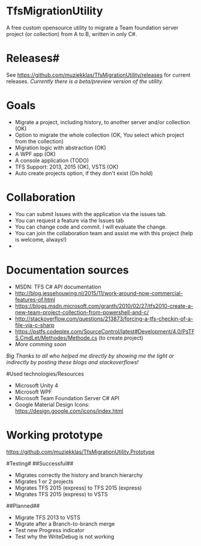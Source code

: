 # TfsMigrationUtility
A free custom opensource utility to migrate a Team foundation server project (or collection) from A to B, written in only C#.
# Releases#
See https://github.com/muziekklas/TfsMigrationUtility/releases for current releases.
*Currently there is a beta/preview version of the utility.*
# Goals

- Migrate a project, including history, to another server and/or collection (OK)
- Option to migrate the whole collection (OK, You select which project from the collection)
- Migration logic with abstraction (OK)
- A WPF app (OK)
- A console application (TODO)
- TFS Support: 2013, 2015 (OK), VSTS (OK)
- Auto create projects option, if they don't exist (On hold)
# Collaboration
- You can submit Issues with the application via the issues tab.
- You can request a feature via the Issues tab
- You can change code and commit. I will evaluate the change.
- You can join the collaboration team and assist me with this project (help is welcome, always!)
- 
# Documentation sources
- MSDN: TFS C# API documentation
- http://blog.jessehouwing.nl/2015/11/work-around-now-commercial-features-of.html
- https://blogs.msdn.microsoft.com/granth/2010/02/27/tfs2010-create-a-new-team-project-collection-from-powershell-and-c/
- http://stackoverflow.com/questions/213873/forcing-a-tfs-checkin-of-a-file-via-c-sharp
- https://pstfs.codeplex.com/SourceControl/latest#Development/4.0/PsTFS.CmdLet/Methodes/Methode.cs (to create project)
- *More comming soon*

*Big Thanks to all who helped me directly by showing me the light or indirectly by posting these blogs and stackoverflows!*

#Used technologies/Resources
- Microsoft Unity 4
- Microsoft WPF
- Microsoft Team Foundation Server C# API
- Google Material Design Icons: https://design.google.com/icons/index.html

# Working prototype
https://github.com/muziekklas/TfsMigrationUtility.Prototype

#Testing#
##Successful##
- Migrates correctly the history and branch hierarchy
- Migrates 1 or 2 projects
- Migrates TFS 2015 (express) to TFS 2015 (express)
- Migrates TFS 2015 (express) to VSTS
 
##Planned##
- Migrate TFS 2013 to VSTS
- Migrate after a Branch-to-branch merge
- Test new Progress indicator
- Test why the WriteDebug is not working


